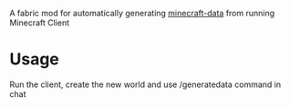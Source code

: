A fabric mod for automatically generating [minecraft-data](https://github.com/PrismarineJS/minecraft-data) from running Minecraft Client

# Usage
Run the client, create the new world and use /generatedata command in chat
